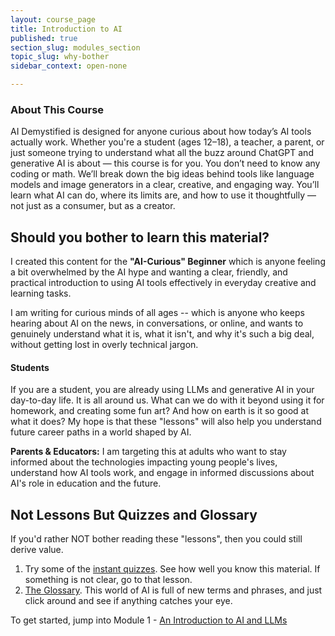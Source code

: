 ```yaml
---
layout: course_page
title: Introduction to AI
published: true
section_slug: modules_section
topic_slug: why-bother
sidebar_context: open-none

---
```


### About This Course
AI Demystified is designed for anyone curious about how today’s AI tools actually work. Whether you're a student (ages 12–18), a teacher, a parent, or just someone trying to understand what all the buzz around ChatGPT and generative AI is about — this course is for you. You don’t need to know any coding or math. We’ll break down the big ideas behind tools like language models and image generators in a clear, creative, and engaging way. You’ll learn what AI can do, where its limits are, and how to use it thoughtfully — not just as a consumer, but as a creator.

## Should you bother to learn this material?

I created this content for the **"AI-Curious" Beginner** which is anyone feeling a bit overwhelmed by the AI hype and wanting a clear, friendly, and practical introduction to using AI tools effectively in everyday creative and learning tasks.

I am writing for curious minds of all ages -- which is anyone who keeps hearing about AI on the news, in conversations, or online, and wants to genuinely understand what it is, what it isn't, and why it's such a big deal, without getting lost in overly technical jargon.

#### Students
If you are a student, you are already using LLMs and generative AI in your day-to-day life. It is all around us. What can we do with it beyond using it for homework, and creating some fun art? And how on earth is it so good at what it does? My hope is that these "lessons" will also help you understand future career paths in a world shaped by AI.

**Parents & Educators:** I am targeting this at adults who want to stay informed about the technologies impacting young people's lives, understand how AI tools work, and engage in informed discussions about AI's role in education and the future.


## Not Lessons But Quizzes and Glossary

If you'd rather NOT bother reading these "lessons", then you could still derive value.
1. Try some of the [instant quizzes](../quizzes). See how well you know this material. If something is not clear, go to that lesson.
2. [The Glossary](../glossary). This world of AI is full of new terms and phrases, and just click around and see if anything catches your eye.

To get started, jump into Module 1 - [An Introduction to AI and LLMs](../modules/introduction)